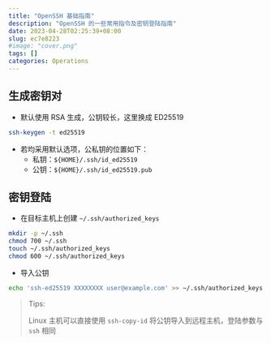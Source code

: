 ```yaml
---
title: "OpenSSH 基础指南"
description: "OpenSSH 的一些常用指令及密钥登陆指南"
date: 2023-04-28T02:25:39+08:00
slug: ec7e8223
#image: "cover.png"
tags: []
categories: Operations
---
```


## 生成密钥对

- 默认使用 RSA 生成，公钥较长，这里换成 ED25519

```bash
ssh-keygen -t ed25519
```

- 若均采用默认选项，公私钥的位置如下：
    - 私钥：`${HOME}/.ssh/id_ed25519`
    - 公钥：`${HOME}/.ssh/id_ed25519.pub`

## 密钥登陆

- 在目标主机上创建 `~/.ssh/authorized_keys`

```bash
mkdir -p ~/.ssh
chmod 700 ~/.ssh
touch ~/.ssh/authorized_keys
chmod 600 ~/.ssh/authorized_keys
```

- 导入公钥

```bash
echo 'ssh-ed25519 XXXXXXXX user@example.com' >> ~/.ssh/authorized_keys
```

> Tips:
>
> Linux 主机可以直接使用 `ssh-copy-id` 将公钥导入到远程主机，登陆参数与 `ssh` 相同
